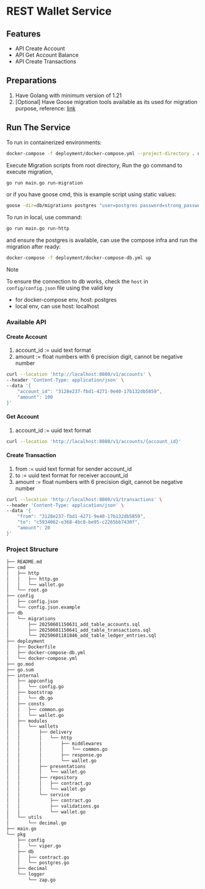 # REST Wallet Service

## Features
- API Create Account
- API Get Account Balance
- API Create Transactions

## Preparations
1. Have Golang with minimum version of 1.21
2. [Optional] Have Goose migration tools available as its used for migration purpose, reference: [link](https://github.com/pressly/goose)

## Run The Service
To run in containerized environments:
```bash
docker-compose -f deployment/docker-compose.yml --project-directory . up 
```

Execute Migration scripts from root directory, 
Run the go command to execute migration,
```bash
go run main.go run-migration
```

or if you have goose cmd, this is example script using static values:
```bash
goose -dir=db/migrations postgres "user=postgres password=strong_password dbname=wallet_db sslmode=disable" up
```

To run in local, use command: 
```bash
go run main.go run-http
```
and ensure the postgres is available, can use the compose infra and run the migration after ready:
```bash
docker-compose -f deployment/docker-compose-db.yml up
```
> [!NOTE] 
> To ensure the connection to db works, check the `host` in `config/config.json` file using the valid key
> - for docker-compose env, host: postgres
> - local env, can use host: localhost

### Available API
#### Create Account
1. account_id := uuid text format
2. amount := float numbers with 6 precision digit, cannot be negative number

```bash
curl --location 'http://localhost:8080/v1/accounts' \
--header 'Content-Type: application/json' \
--data '{
    "account_id": "3128e237-fbd1-4271-9e40-17b132db5859", 
    "amount": 100
}'
```

#### Get Account
1. account_id := uuid text format


```bash
curl --location 'http://localhost:8080/v1/accounts/{account_id}'
```

#### Create Transaction
1. from := uuid text format for sender account_id
2. to := uuid text format for receiver account_id 
3. amount := float numbers with 6 precision digit, cannot be negative number


```bash
curl --location 'http://localhost:8080/v1/transactions' \
--header 'Content-Type: application/json' \
--data '{
    "from": "3128e237-fbd1-4271-9e40-17b132db5859",
    "to": "c5934062-e368-4bc0-be95-c2265bb7430f",
    "amount": 20
}'
```

### Project Structure
```bash
├── README.md
├── cmd
│   ├── http
│   │   ├── http.go
│   │   └── wallet.go
│   └── root.go
├── config
│   ├── config.json
│   └── config.json.example
├── db
│   └── migrations
│       ├── 20250601150631_add_table_accounts.sql
│       ├── 20250601150641_add_table_transactions.sql
│       └── 20250601181846_add_table_ledger_entries.sql
├── deployment
│   ├── Dockerfile
│   ├── docker-compose-db.yml
│   └── docker-compose.yml
├── go.mod
├── go.sum
├── internal
│   ├── appconfig
│   │   └── config.go
│   ├── bootstrap
│   │   └── db.go
│   ├── consts
│   │   ├── common.go
│   │   └── wallet.go
│   ├── modules
│   │   └── wallets
│   │       ├── delivery
│   │       │   └── http
│   │       │       ├── middlewares
│   │       │       │   └── common.go
│   │       │       ├── response.go
│   │       │       └── wallet.go
│   │       ├── presentations
│   │       │   └── wallet.go
│   │       ├── repository
│   │       │   ├── contract.go
│   │       │   └── wallet.go
│   │       └── service
│   │           ├── contract.go
│   │           ├── validations.go
│   │           └── wallet.go
│   └── utils
│       └── decimal.go
├── main.go
└── pkg
    ├── config
    │   └── viper.go
    ├── db
    │   ├── contract.go
    │   └── postgres.go
    ├── decimal
    └── logger
        └── zap.go
```

